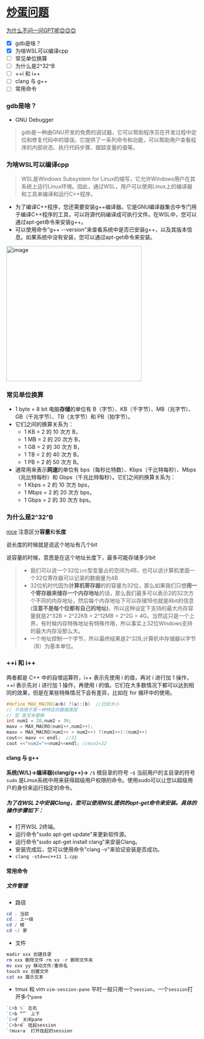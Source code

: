 # [炒蛋问题](https://github.com/dululu/notes/issues/16)

[为什么不问一问GPT呢😊😊😊](https://poe.com/ChatGPT)
- [x] gdb是啥？
- [x] 为啥WSL可以编译cpp
- [ ] 常见单位换算
- [ ] 为什么是2^32^B
- [ ] ++i 和 i++
- [ ] clang 与 g++
- [ ] 常用命令

### gdb是啥？
- GNU Debugger
> gdb是一种由GNU开发的免费的调试器，它可以帮助程序员在开发过程中定位和修复代码中的错误。它提供了一系列命令和功能，可以帮助用户查看程序的内部状态、执行代码步骤、跟踪变量的值等。

### 为啥WSL可以编译cpp
>WSL是Windows Subsystem for Linux的缩写，它允许Windows用户在其系统上运行Linux环境。因此，通过WSL，用户可以使用Linux上的编译器和工具来编译和运行C++程序。
- 为了编译C++程序，您还需要安装g++编译器。它是GNU编译器集合中专门用于编译C++程序的工具，可以将源代码编译成可执行文件。在WSL中，您可以通过apt-get命令来安装g++。
- 可以使用命令“g++ --version”来查看系统中是否已安装g++，以及其版本信息。如果系统中没有安装，您可以通过apt-get命令来安装。
<img width="357" alt="image" src="https://github.com/dululu/notes/assets/64392262/db79ccb8-5c41-478b-b015-d3116528821a">

### 常见单位换算
- 1 byte = 8 bit
电脑**存储**的单位有 B（字节）、KB（千字节）、MB（兆字节）、GB（千兆字节）、TB（太字节）和 PB（拍字节）。
- 它们之间的换算关系为：
  - 1 KB = 2 的 10 次方 B，
  - 1 MB = 2 的 20 次方 B，
  - 1 GB = 2 的 30 次方 B，
  - 1 TB = 2 的 40 次方 B，
  - 1 PB = 2 的 50 次方 B。
- 通常用来表示**网速**的单位有 bps（每秒比特数）、Kbps（千比特每秒）、Mbps（兆比特每秒）和 Gbps（千兆比特每秒）。它们之间的换算关系为：
  - 1 Kbps = 2 的 10 次方 bps，
  - 1 Mbps = 2 的 20 次方 bps，
  - 1 Gbps = 2 的 30 次方 bps。
 
### 为什么是2^32^B
[nice](https://www.zhihu.com/question/423135323)
注意区分**容量**和**长度**

说长度的时候就是说这个地址有几个bit

说容量的时候，意思是在这个地址长度下，最多可能存储多少bit
>- 我们可以说一个32位`int`型变量占的空间为4B，也可以说计算机里面一个32位寄存器可以记录的数据量为4B
>- 32位机时代因为**计算机寄存器**的的容量为32位，那么如果我们只想**用一个寄存器来储存一个内存地址**的话，那么我们最多可以表示2的32次方个不同的内存地址，然后每个内存地址下可以存储1B也就是8bit的信息(**注意不是每个位都有自己的地址)**，所以这种设定下支持的最大内存容量就是2^32B = 2^22KB = 2^12MB = 2^2G = 4G。当然这只是一个上界，有时候内存特殊地址有特殊作用，所以事实上32位Windows支持的最大内存没那么大。
>- 一个地址控制一个字节，所以最终结果是2^32B,计算机中存储器以字节（B）为基本单位。

### ++i 和 i++
两者都是 C++ 中的自增运算符，i++ 表示先使用 i 的值，再对 i 进行加 1 操作，++i 表示先对 i 进行加 1 操作，再使用 i 的值。它们在大多数情况下都可以达到相同的效果，但是在某些特殊情况下会有差异，比如在 for 循环中的使用。
```cpp
#define MAX_MACRO(a>b) ?(a):(b)  //比较大小
// 不局限于某一种特定的数据类型
// 宏 是文本替换
int num1 = 20,num2 = 30;
maxv = MAX_MACRO(num1++,num2++);
maxv = MAX_MACRO(num1++ > num2++) ?(num1++):(num2++) 
cout<< maxv << endl;  //31
cout <<"num2="<<num2<<endl; //mun2=32
```
#### clang 与 g++
**系统(W/L)->编译器(clang/g++)->**
`/$` 根目录的符号
`~$` 当前用户的主目录的符号   
`sudo` 是Linux系统中用来获得超级用户权限的命令。使用sudo可以让您以超级用户的身份来运行指定的命令。
##### 为了在WSL 2中安装Clang，您可以使用WSL提供的apt-get命令来安装。具体的操作步骤如下：

  - 打开WSL 2终端。
  - 运行命令"sudo apt-get update"来更新软件源。
  - 运行命令"sudo apt-get install clang"来安装Clang。
  - 安装完成后，您可以使用命令"clang -v"来验证安装是否成功。
  - `clang -std==c++11 1.cpp`
#### 常用命令
##### 文件管理
- 路径
```powershell
cd . 当前
cd.. 上一级
cd / 根
cd ~/ 家
```
- 文件
```powershell
madir xxx 创建目录
rm xxx 删除文件 rm xx -r 删除文件夹
mv xxx yy 移动文件/重命名
touch xx 创建文件
cat xx 展示文本
```
- tmux 和 vim
`vim-session-pane` 平时一般只用一个`session`，一个`session`打开多个`pane`
```powershell
`C+b %` 左右
`C+b “”` 上下
`C+d` 关闭pane
`C+b+d` 挂起session
`tmux+a` 打开挂起的session
```
